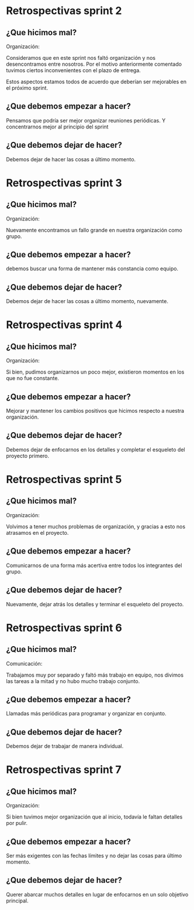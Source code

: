 # Retrospectivas sprint 2

## ¿Que hicimos mal?
Organización: 

Consideramos que en este sprint nos faltó organización y nos desencontramos entre nosotros. Por el motivo anteriormente comentado tuvimos ciertos inconvenientes con el plazo de entrega. 

Estos aspectos estamos todos de acuerdo que deberían ser mejorables en el próximo sprint.

## ¿Que debemos empezar a hacer?

Pensamos que podría ser mejor organizar reuniones periódicas.
Y concentrarnos mejor al principio del sprint

## ¿Que debemos dejar de hacer?

Debemos dejar de hacer las cosas a último momento.

# Retrospectivas sprint 3

## ¿Que hicimos mal?
Organización: 

Nuevamente encontramos un fallo grande en nuestra organización como grupo.

## ¿Que debemos empezar a hacer?

debemos buscar una forma de mantener más constancia como equipo.

## ¿Que debemos dejar de hacer?

Debemos dejar de hacer las cosas a último momento, nuevamente.

# Retrospectivas sprint 4

## ¿Que hicimos mal?
Organización: 

Si bien, pudimos organizarnos un poco mejor, existieron momentos en los que no fue constante.

## ¿Que debemos empezar a hacer?

Mejorar y mantener los cambios positivos que hicimos respecto a nuestra organización.

## ¿Que debemos dejar de hacer?

Debemos dejar de enfocarnos en los detalles y completar el esqueleto del proyecto primero.

# Retrospectivas sprint 5

## ¿Que hicimos mal?
Organización: 

Volvimos a tener muchos problemas de organización, y gracias a esto nos atrasamos en el proyecto.

## ¿Que debemos empezar a hacer?

Comunicarnos de una forma más acertiva entre todos los integrantes del grupo.

## ¿Que debemos dejar de hacer?

Nuevamente, dejar atrás los detalles y terminar el esqueleto del proyecto.

# Retrospectivas sprint 6

## ¿Que hicimos mal?
Comunicación: 

Trabajamos muy por separado y faltó más trabajo en equipo, nos divimos las tareas a la mitad y no hubo mucho trabajo conjunto.
## ¿Que debemos empezar a hacer?

Llamadas más periódicas para programar y organizar en conjunto.

## ¿Que debemos dejar de hacer?

Debemos dejar de trabajar de manera individual.

# Retrospectivas sprint 7

## ¿Que hicimos mal?
Organización:

Si bien tuvimos mejor organización que al inicio, todavía le faltan detalles por pulir.
## ¿Que debemos empezar a hacer?

Ser más exigentes con las fechas límites y no dejar las cosas para último momento.

## ¿Que debemos dejar de hacer?

Querer abarcar muchos detalles en lugar de enfocarnos en un solo objetivo principal.